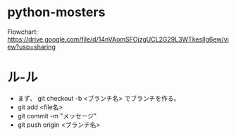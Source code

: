 # python-mosters
Flowchart: https://drive.google.com/file/d/14nVAomSFOjzgUCL2G29L3WTkesIlg6ew/view?usp=sharing



# ル-ル 
- まず、 git checkout -b <ブランチ名> でブランチを作る。
- git add <file名>
- git commit -m "メッセージ"
- git push origin <ブランチ名>



